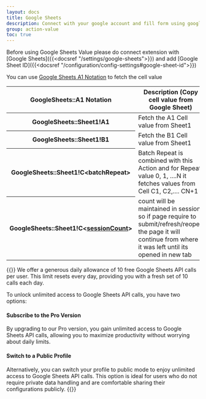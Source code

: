 ```yaml
---
layout: docs
title: Google Sheets
description: Connect with your google account and fill form using google sheets data directly in iterative manner.
group: action-value
toc: true
---
```


Before using Google Sheets Value please do connect extension with [Google Sheets]({{<docsref "/settings/google-sheets">}}) and add [Google Sheet ID]({{<docsref "/configuration/config-settings#google-sheet-id">}})

You can use [Google Sheets A1 Notation](https://developers.google.com/sheets/api/guides/concepts#:~:text=The%20Google%20Sheets%20API%20is,Update%20spreadsheet%20formatting) to fetch the cell value



<table class="table">
  <thead>
    <tr>
      <th scope="col"  width="210px">GoogleSheets::A1 Notation</th>
      <th scope="col">Description (Copy cell value from Google Sheet)</th>
    </tr>
  </thead>
  <tbody>
    <tr>
      <th scope="row">GoogleSheets::Sheet1!A1</th>
      <td>
        Fetch the A1 Cell value from Sheet1
      </td>
    </tr>
    <tr>
      <th scope="row">GoogleSheets::Sheet1!B1</th>
      <td>
        Fetch the B1 Cell value from Sheet1
      </td>
    </tr>
    <tr>
      <th scope="row">GoogleSheets::Sheet1!C&lt;batchRepeat&gt;</th>
      <td>
        Batch Repeat is combined with this Action and for Repeat value 0, 1, ....N it fetches values from Cell C1, C2,.... CN+1
      </td>
    </tr>
    <tr>
      <th scope="row">GoogleSheets::Sheet1!C&lt;<a href='{{<docsref "/session/overview">}}'>sessionCount</a>&gt;</th>
      <td>
        count will be maintained in session so if page require to submit/refresh/reopen the page it will continue from where it was left until its opened in new tab
      </td>
    </tr>
  </tbody>
</table>

{{<callout warning>}}
We offer a generous daily allowance of 10 free Google Sheets API calls per user. This limit resets every day, providing you with a fresh set of 10 calls each day.

To unlock unlimited access to Google Sheets API calls, you have two options:

#### Subscribe to the Pro Version
By upgrading to our Pro version, you gain unlimited access to Google Sheets API calls, allowing you to maximize productivity without worrying about daily limits.

#### Switch to a Public Profile
Alternatively, you can switch your profile to public mode to enjoy unlimited access to Google Sheets API calls. This option is ideal for users who do not require private data handling and are comfortable sharing their configurations publicly.
{{</callout >}}